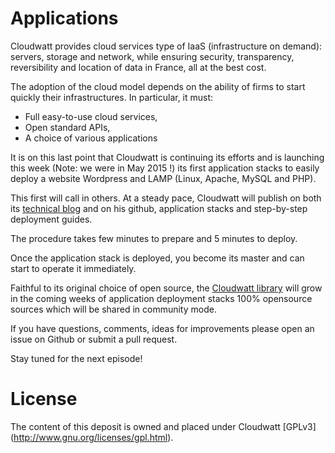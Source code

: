 # Applications

Cloudwatt provides cloud services type of IaaS (infrastructure on demand): servers, storage and network, while ensuring security, transparency, reversibility and location of data in France, all at the best cost.

The adoption of the cloud model depends on the ability of firms to start quickly their infrastructures. In particular, it must:

* Full easy-to-use cloud services,
* Open standard APIs,
* A choice of various applications

It is on this last point that Cloudwatt is continuing its efforts and is launching this week (Note: we were in May 2015 !) its first application stacks to easily deploy a website Wordpress and LAMP (Linux, Apache, MySQL and PHP).

This first will call in others. At a steady pace, Cloudwatt will publish on both its [technical blog](http://dev.cloudwatt.com/en/blog/) and on his github, application stacks and step-by-step deployment guides.

The procedure takes few minutes to prepare and 5 minutes to deploy.

Once the application stack is deployed, you become its master and can start to operate it immediately.

Faithful to its original choice of open source, the [Cloudwatt library](https://www.cloudwatt.com/en/apps/) will grow in the coming weeks of application deployment stacks 100% opensource sources which will be shared in community mode.

If you have questions, comments, ideas for improvements please open an issue on Github or submit a pull request.

Stay tuned for the next episode!

# License

The content of this deposit is owned and placed under Cloudwatt [GPLv3] (http://www.gnu.org/licenses/gpl.html).
